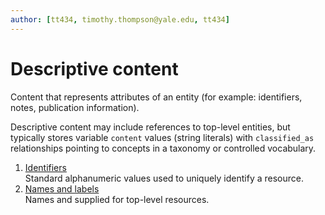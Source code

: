 ```yaml
---
author: [tt434, timothy.thompson@yale.edu, tt434]
---
```


# Descriptive content

Content that represents attributes of an entity \(for example: identifiers, notes, publication information\).

Descriptive content may include references to top-level entities, but typically stores variable `content` values \(string literals\) with `classified_as` relationships pointing to concepts in a taxonomy or controlled vocabulary.

1.  [Identifiers](../concepts/identifiers.md)  
Standard alphanumeric values used to uniquely identify a resource.
2.  [Names and labels](../concepts/names_and_labels.md)  
Names and supplied for top-level resources.


